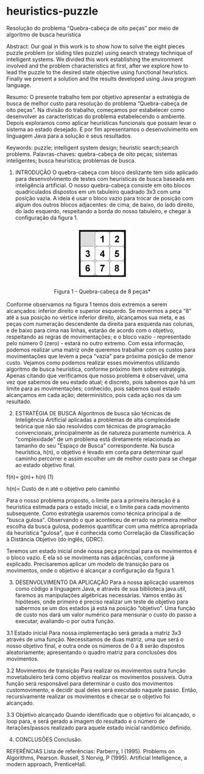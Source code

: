# heuristics-puzzle
Resolução do problema “Quebra-cabeça de oito peças” por meio de algoritmo de busca heurística

Abstract: Our goal in this work is to show how to solve the eight pieces puzzle problem (or sliding tiles puzzle) using search strategy technique of intelligent systems. We divided this work establishing the environment involved and the problem characteristics at first, after we explore how to lead the puzzle to the desired state objective using functional heuristics. Finally we present a solution and the results developed using Java program language.

Resumo: O presente trabalho tem por objetivo apresentar a estratégia de busca de melhor custo para resolução do problema “Quebra-cabeça de oito peças”. Na divisão do trabalho, começamos por estabelecer como desenvolver as características do problema estabelecendo o ambiente. Depois exploramos como aplicar heurísticas funcionais que possam levar o sistema ao estado desejado. E por fim apresentamos o desenvolvimento em linguagem Java para a solução e seus resultados.

Keywords: puzzle; intelligent system design; heuristic search;search problems.
Palavras-chaves: quebra-cabeça de oito peças; sistemas inteligentes; busca heurística; problemas de busca.

 
1. INTRODUÇÃO
O quebra-cabeça com bloco deslizante tem sido aplicado para desenvolvimento de testes com heurísticas de busca baseada em inteligência artificial. O nosso quebra-cabeça consiste em oito blocos quadriculados dispostos em um tabuleiro quadrado 3x3 com uma posição vazia. A ideia é usar o bloco vazio para trocar de posição com algum dos outros blocos adjacentes: de cima, de baixo, do lado direito, do lado esquerdo, respeitando a borda do nosso tabuleiro, e chegar à configuração da figura 1.

 <p align="center">
 <img src="local\resources\images\8puzzleGoal.png"/>
 </p>
<center>Figura 1 - Quebra-cabeça de 8 peças*</center>
 <br>
Conforme observamos na figura 1 temos dois extremos a serem alcançados: inferior direito e superior esquerdo. Se movermos a peça “8” até a sua posição no vértice inferior direito, alcançamos sua meta, e as peças com numeração descendente da direita para esquerda nas colunas, e de baixo para cima nas linhas, estarão de acordo com o objetivo, respeitando as regras de movimentações; e o bloco vazio - representado pelo número 0 (zero) - estará no outro extremo.
Com essa informação, podemos realizar uma matriz onde queremos trabalhar com os custos para movimentações que levem a peça "vazia" para próxima posição de menor custo.
Vejamos como podemos realizar esses movimentos utilizando algoritmo de busca heurística, conforme próximo item sobre estratégia. 
Apenas citando que verificamos que nosso problema é 	observável, uma vez que sabemos de seu estado atual; é discreto, pois sabemos que há um limite para as movimentações; conhecido, pois sabemos qual estado alcançamos em cada ação; determinístico, pois cada ação nos da um resultado.



2. ESTRATÉGIA DE BUSCA
Algoritmos de busca são técnicas de Inteligência Artificial aplicadas a problemas de alta complexidade teórica que não são resolvidos com técnicas de programação convencionais, principalmente as de natureza puramente numérica. A "complexidade" de um problema está diretamente relacionada ao tamanho do seu "Espaço de Busca" correspondente.
Na busca heurística, h(n), o objetivo é levado em conta para determinar qual caminho percorrer e assim escolher um de melhor custo para se chegar ao estado objetivo final.

f(n)= g(n)+ h(n)	(1)

h(n)= Custo de n até o objetivo pelo caminho
 
Para o nosso problema proposto, o limite para a primeira iteração é a heurística estimada para o estado inicial, e o limite para cada movimento subsequente.
Como estratégia usaremos como técnica principal a de "busca gulosa". Observando o que aconteceu de errado na primeira melhor escolha da busca gulosa, podemos quantificar com uma métrica apropriada da heurística "gulosa", que é conhecida como Correlação da Classificação à Distância Objetivo (do inglês, GDRC).

Teremos um estado inicial onde nossa peça principal para os movimentos é o bloco vazio. E ela só se movimenta nas adjacências, conforme já explicado. 
Precisaremos aplicar um modelo de transição para os movimentos, onde o objetivo é alcançar a configuração da figura 1.


3. DESENVOLVIMENTO DA APLICAÇÃO
Para a nossa aplicação usaremos como código a linguagem Java, e através de sua biblioteca java.util, faremos as manipulações algébricas necessárias.
Vamos então às hipóteses, onde primeiro é preciso realizar um teste de objetivo para sabermos se um dos estados já está na posição “objetivo”. Uma função de custo nos dará um valor numérico para mensurar o custo do passo a executar, avaliando-o por outra função. 

3.1  Estado inicial
Para nossa implementação será gerada a matriz 3x3 através de uma função. Necessitamos de duas matriz, uma que será o nosso objetivo final, e outra onde os números de 0 a 8 serão dispostos aleatoriamente; apresentando o quadro matriz para conclusões dos movimentos.

3.2  Movimentos de transição
Para realizar os movimentos outra função movetabuleiro terá como objetivo realizar os movimentos possíveis. Outra função será responsável para determinar o custo dos movimentos customovimento, e decidir qual deles será executado naquele passo. Então, recursivamente realizar os movimentos e checar se o objetivo foi alcançado. 

3.3  Objetivo alcançado
Quando identificado que o objetivo foi alcançado, o loop para, e será gerado a imagem do resultado e o número de iterações/passos realizado para aquele estado inicial randômico definido. 

4. CONCLUSÕES
Conclusão.

REFERÊNCIAS
Lista de referências:
Parberry, I (1995). Problems on Algorithms, Pearson.
Russell, S Norvig, P (1995). Artificial Intelligence, a modern approach, PrenticeHall.  


